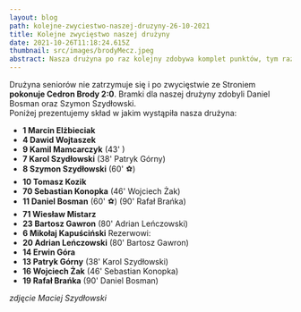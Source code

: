 ```yaml
---
layout: blog
path: kolejne-zwyciestwo-naszej-druzyny-26-10-2021
title: Kolejne zwycięstwo naszej drużyny
date: 2021-10-26T11:18:24.615Z
thumbnail: src/images/brodyMecz.jpeg
abstract: Nasza drużyna po raz kolejny zdobywa komplet punktów, tym razem pokonujemy Cedron Brody 2:0
---
```

Drużyna seniorów nie zatrzymuje się i po zwycięstwie ze Stroniem **pokonuje Cedron Brody 2:0**. Bramki dla naszej drużyny zdobyli Daniel Bosman oraz Szymon Szydłowski.
</br>
Poniżej prezentujemy skład w jakim wystąpiła nasza drużyna:

 - **1  Marcin Elżbieciak** 
 - **4 Dawid Wojtaszek**
 - **9 Kamil Mamcarczyk** (43' <i class="fas fa-square" style="color:yellow"></i> )
 - **7 Karol Szydłowski** (38' <i class="fas fa-arrow-alt-circle-down" style="color:red"></i> Patryk Górny) 
 - **8 Szymon Szydłowski** (60' ⚽)
 - **10 Tomasz Kozik** 
 - **70 Sebastian Konopka** (46' <i class="fas fa-arrow-alt-circle-down" style="color:red"></i> Wojciech Żak) 
 - **11 Daniel Bosman** (60' ⚽) (90' <i class="fas fa-arrow-alt-circle-down" style="color:red"></i> Rafał Brańka) 
 - **71 Wiesław Mistarz** 
 - **23 Bartosz Gawron**  (80' <i class="fas fa-arrow-alt-circle-down" style="color:red"></i> Adrian Leńczowski) 
 - **6 Mikołaj Kapuściński** 
Rezerwowi:
 - **20 Adrian Leńczowski** (80' <i class="fas fa-arrow-alt-circle-up" style="color:green"></i> Bartosz Gawron)
 - **14 Erwin Góra**
 - **13 Patryk Górny** (38' <i class="fas fa-arrow-alt-circle-up" style="color:green"></i> Karol Szydłowski) 
 - **16 Wojciech Żak** (46' <i class="fas fa-arrow-alt-circle-up" style="color:green"></i> Sebastian Konopka)
 - **19 Rafał Brańka** (90' <i class="fas fa-arrow-alt-circle-up" style="color:green"></i> Daniel Bosman)

*zdjęcie Maciej Szydłowski*